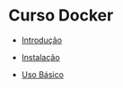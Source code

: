 # Curso Docker

* [Introdução](pages/introducao.md)

* [Instalação](pages/instalacao.md)

* [Uso Básico](pages/usobasico.md)
